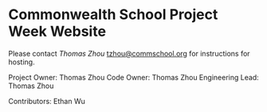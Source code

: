 # Commonwealth School Project Week Website

Please contact *Thomas Zhou* <tzhou@commschool.org> for instructions for hosting.

Project Owner: Thomas Zhou
Code Owner: Thomas Zhou
Engineering Lead: Thomas Zhou

Contributors: Ethan Wu